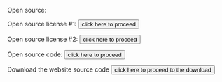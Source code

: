   Open source:


  Open source license #1: <a href="license_agreements/LICENSE.txt"><button type="button">click here to proceed</button></a>
  
  
  Open source license #2: <a href="license_agreements/OPEN_SOURCE.txt"><button type="button">click here to proceed</button></a>
  
  
  Open source code: <a href="https://github.com/Ryzen5-3600/project"><button type="button">click here to proceed</button></a>
  
  
  Download the website source code <a href="https://github.com/Ryzen5-3600/Ryzen5-3600.github.io/archive/master.zip"><button type="button">click here to proceed to the download</button></a>
